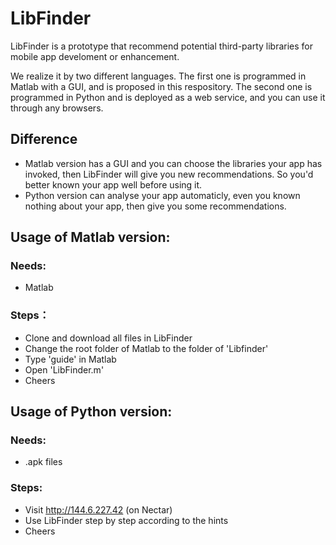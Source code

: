 # LibFinder
LibFinder is a prototype that recommend potential third-party libraries for mobile app develoment or enhancement.

We realize it by two different languages. The first one is programmed in Matlab with a GUI, and is proposed in this respository. The second one is programmed in Python and is deployed as a web service, and you can use it through any browsers.
## Difference
* Matlab version has a GUI and you can choose the libraries your app has invoked, then LibFinder will give you new recommendations. So you'd better known your app well before using it.
* Python version can analyse your app automaticly, even you known nothing about your app, then give you some recommendations.

## Usage of Matlab version:
### Needs:
* Matlab
### Steps：
* Clone and download all files in LibFinder
* Change the root folder of Matlab to the folder of 'Libfinder'
* Type 'guide' in Matlab
* Open 'LibFinder.m'
* Cheers

## Usage of Python version:
### Needs:
* .apk files
### Steps:
* Visit http://144.6.227.42 (on Nectar) 
* Use LibFinder step by step according to the hints 
* Cheers
